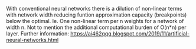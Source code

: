 With conventional neural networks there is a dilution of non-linear terms with network width reducing funtion approximation capacity (breakpoints) below the optimal.  Ie. One non-linear term per n weights for a network of width n.  Not to mention the additional computational burden of O(n*n) per layer.
Further information: https://ai462qqq.blogspot.com/2019/11/artificial-neural-networks.html
